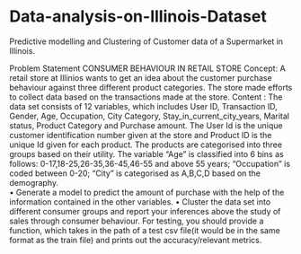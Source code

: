 # Data-analysis-on-Illinois-Dataset
Predictive modelling and Clustering of Customer data of a Supermarket in Illinois.

Problem Statement
CONSUMER BEHAVIOUR IN RETAIL STORE
Concept:
A retail store at Illinios wants to get an idea about the customer purchase behaviour against three different product categories. The store made efforts to collect data based on the transactions made at the store.
Content :
	The data set consists of 12 variables, which includes User ID, Transaction ID, Gender, Age, Occupation, City Category, Stay_in_current_city_years, Marital status, Product Category and Purchase amount.
The User Id is the unique customer identification number given at the store and Product ID is the unique Id given for each product. The products are categorised into three groups based on their utility.
The variable “Age” is classified into 6 bins as follows: 0-17,18-25,26-35,36-45,46-55 and above 55 years; “Occupation” is coded between 0-20;  “City” is categorised as A,B,C,D based on the demography.  
•	Generate a model to predict the amount of purchase with the help of the information contained in the other variables.
•	Cluster the data set into different consumer groups and report your inferences above the study of sales through consumer behaviour.
For testing, you should provide a function, which takes in the path of a test csv file(it would be in the same format as the train file) and prints out the accuracy/relevant metrics.
